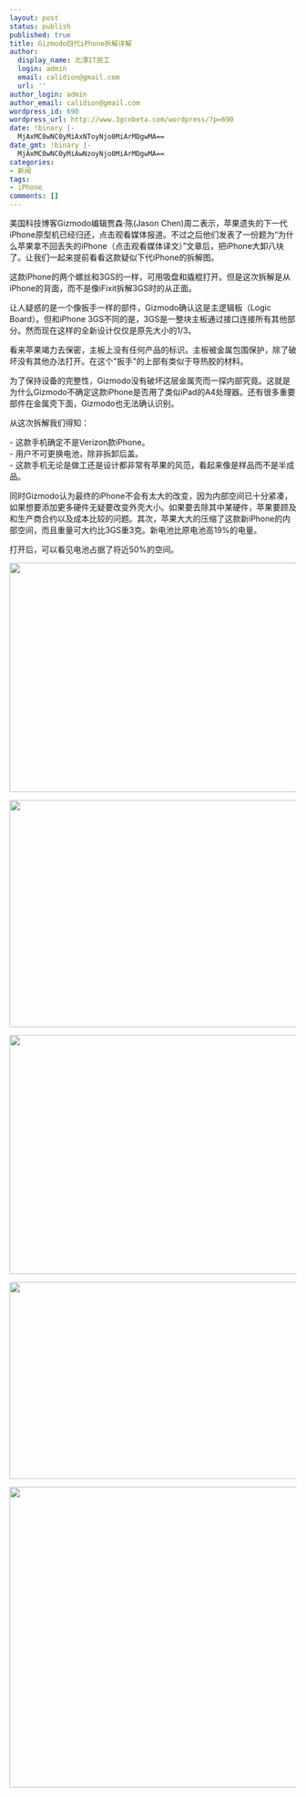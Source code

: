 ```yaml
---
layout: post
status: publish
published: true
title: Gizmodo四代iPhone拆解详解
author:
  display_name: 北漂IT民工
  login: admin
  email: calidion@gmail.com
  url: ''
author_login: admin
author_email: calidion@gmail.com
wordpress_id: 690
wordpress_url: http://www.3gcnbeta.com/wordpress/?p=690
date: !binary |-
  MjAxMC0wNC0yMiAxNToyNjo0MiArMDgwMA==
date_gmt: !binary |-
  MjAxMC0wNC0yMiAwNzoyNjo0MiArMDgwMA==
categories:
- 新闻
tags:
- iPhone
comments: []
---
```

<p>美国科技博客Gizmodo编辑贾森&middot;陈(Jason Chen)周二表示，苹果遗失的下一代iPhone原型机已经归还，点击观看媒体报道。不过之后他们发表了一份题为&ldquo;为什么苹果拿不回丢失的iPhone（点击观看媒体译文）&rdquo;文章后，把iPhone大卸八块了。让我们一起来提前看看这款疑似下代iPhone的拆解图。</p>
<p>这款iPhone的两个螺丝和3GS的一样，可用吸盘和撬棍打开。但是这次拆解是从iPhone的背面，而不是像iFixit拆解3GS时的从正面。</p>
<p>让人疑惑的是一个像扳手一样的部件，Gizmodo确认这是主逻辑板（Logic Board）。但和iPhone 3GS不同的是，3GS是一整块主板通过接口连接所有其他部分。然而现在这样的全新设计仅仅是原先大小的1/3。</p>
<p>看来苹果竭力去保密，主板上没有任何产品的标识。主板被金属包围保护，除了破坏没有其他办法打开。在这个"扳手"的上部有类似于导热胶的材料。</p>
<p>为了保持设备的完整性，Gizmodo没有破坏这层金属壳而一探内部究竟。这就是为什么Gizmodo不确定这款iPhone是否用了类似iPad的A4处理器。还有很多重要部件在金属壳下面，Gizmodo也无法确认识别。</p>
<p>从这次拆解我们得知：</p>
<p>- 这款手机确定不是Verizon款iPhone。<br />
- 用户不可更换电池，除非拆卸后盖。<br />
- 这款手机无论是做工还是设计都非常有苹果的风范，看起来像是样品而不是半成品。</p>
<p>同时Gizmodo认为最终的iPhone不会有太大的改变，因为内部空间已十分紧凑，如果想要添加更多硬件无疑要改变外壳大小。如果要去除其中某硬件，苹果要顾及和生产商合约以及成本比较的问题。其次，苹果大大的压缩了这款新iPhone的内部空间，而且重量可大约比3GS重3克。新电池比原电池高19%的电量。</p>
<p>打开后，可以看见电池占据了将近50%的空间。</p>
<p><img title="Click Here To EnLarge" src="http://resource.weiphone.com/resource/h002/h96/img201004211239540.jpg" border="0" alt="" width="644" height="402" /></p>
<p><img title="Click Here To EnLarge" src="http://resource.weiphone.com/resource/h002/h96/img201004211239541.jpg" border="0" alt="" width="645" height="398" /></p>
<p><img title="Click Here To EnLarge" src="http://resource.weiphone.com/resource/h002/h96/img201004211239542.jpg" border="0" alt="" width="645" height="419" /></p>
<p><img title="Click Here To EnLarge" src="http://resource.weiphone.com/resource/h002/h96/img201004211239543.jpg" border="0" alt="" width="644" height="345" /></p>
<p><img title="Click Here To EnLarge" src="http://resource.weiphone.com/resource/h002/h96/img201004211239544.jpg" border="0" alt="" width="642" height="527" /></p>
